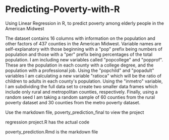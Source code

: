 # Predicting-Poverty-with-R
Using Linear Regression in R, to predict poverty among elderly people in the American Midwest 

The dataset contains 16 columns with information on the population and other factors of 437 counties in the American Midwest. Variable names are self-explanatory with those beginning with a "pop" prefix being numbers of population and those with a "per" prefix being percentages of the total population. I am including new variables called "popcollege" and "popprof". These are the population in each county with a college degree, and the population with a professional job. Using the "popchild" and "popadult" variables I am calculating a new variable "ratioca" which will be the ratio of children to adults in each county's population.
Using the "inmetro" variable, I am subdividing the full data set to create two smaller data frames which include only rural and metropolitan counties, respectively. Finally, using a random seed I am taking a random sample of 60 counties from the rural poverty dataset and 30 counties from the metro poverty dataset.

Use the markdown file, poverty_prediction_final to view the project

regression project.R has the actual code

poverty_prediction.Rmd is the markdown file
